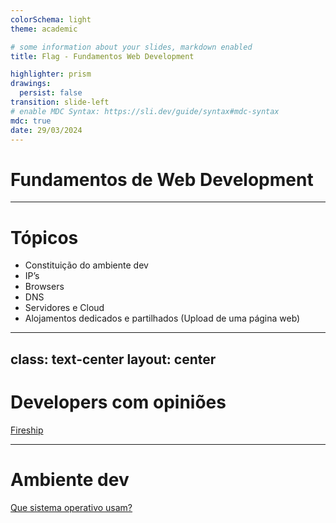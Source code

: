```yaml
---
colorSchema: light
theme: academic

# some information about your slides, markdown enabled
title: Flag - Fundamentos Web Development

highlighter: prism
drawings:
  persist: false
transition: slide-left
# enable MDC Syntax: https://sli.dev/guide/syntax#mdc-syntax
mdc: true
date: 29/03/2024
---
```


# Fundamentos de Web Development

---

# Tópicos

- Constituição do ambiente dev
- IP’s
- Browsers
- DNS
- Servidores e Cloud
- Alojamentos dedicados e partilhados
  (Upload de uma página web)

---
class: text-center
layout: center
---

# Developers com opiniões

[Fireship](https://www.youtube.com/watch?v=goy4lZfDtCE)

---

# Ambiente dev

[Que sistema operativo usam?](https://strawpoll.com/X3nk4MGdLgE)
